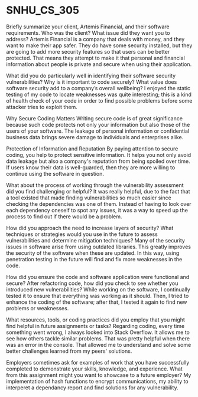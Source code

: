 # SNHU_CS_305

Briefly summarize your client, Artemis Financial, and their software requirements. Who was the client? What issue did they want you to address?
Artemis Financial is a company that deals with money, and they want to make their app safer. They do have some security installed, but they are going to add more security features so that users can be better protected. That means they attempt to make it that personal and financial information about people is private and secure when using their application.

What did you do particularly well in identifying their software security vulnerabilities? Why is it important to code securely? What value does software security add to a company’s overall wellbeing?
I enjoyed the static testing of my code to locate weaknesses was quite interesting; this is a kind of health check of your code in order to find possible problems before some attacker tries to exploit them.

Why Secure Coding Matters
Writing secure code is of great significance because such code protects not only your information but also those of the users of your software. The leakage of personal information or confidential business data brings severe damage to individuals and enterprises alike.

Protection of Information and Reputation
By paying attention to secure coding, you help to protect sensitive information. It helps you not only avoid data leakage but also a company's reputation from being spoiled over time. If users know their data is well-guarded, then they are more willing to continue using the software in question.

What about the process of working through the vulnerability assessment did you find challenging or helpful?
It was really helpful, due to the fact that a tool existed that made finding vulnerabilities so much easier since checking the dependencies was one of them. Instead of having to look over each dependency oneself to spot any issues, it was a way to speed up the process to find out if there would be a problem.

How did you approach the need to increase layers of security? What techniques or strategies would you use in the future to assess vulnerabilities and determine mitigation techniques?
Many of the security issues in software arise from using outdated libraries. This greatly improves the security of the software when these are updated. In this way, using penetration testing in the future will find and fix more weaknesses in the code.

How did you ensure the code and software application were functional and secure? After refactoring code, how did you check to see whether you introduced new vulnerabilities?
While working on the software, I continually tested it to ensure that everything was working as it should. Then, I tried to enhance the coding of the software; after that, I tested it again to find new problems or weaknesses.

What resources, tools, or coding practices did you employ that you might find helpful in future assignments or tasks?
Regarding coding, every time something went wrong, I always looked into Stack Overflow. It allows me to see how others tackle similar problems. That was pretty helpful when there was an error in the console. That allowed me to understand and solve some better challenges learned from my peers' solutions.

Employers sometimes ask for examples of work that you have successfully completed to demonstrate your skills, knowledge, and experience. What from this assignment might you want to showcase to a future employer?
My implementation of hash functions to encrypt communications, my ability to interperet a dependancy report and find solutions for any vulnerability.
